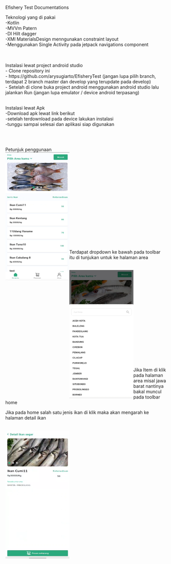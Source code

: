 Efishery Test Documentations

Teknologi yang di pakai <br>
-Kotlin <br>
-MVVm Patern <br>
-DI Hilt dagger <br>
-XMl MaterialsDesign menngunakan constraint layout <br>
-Menggunakan Single Activity pada jetpack navigations component

<br>
<br>
Instalasi lewat project android studio <br>
- Clone repository ini <br>
- https://github.com/arysugiarto/EfisheryTest  (jangan lupa pilih branch, terdapat 2 branch master dan develop yang terupdate pada develop) <br>
- Setelah di clone buka project android menggunakan android studio lalu jalankan Run (jangan lupa emulator / device android terpasang)<br>

<br>

Instalasi lewat Apk <br>
-Download apk lewat link berikut <br>
-setelah terdownload pada device lakukan instalasi <br>
-tunggu sampai selesai dan aplikasi siap digunakan

<br>
<br>

Petunjuk penggunaan <br>
<img align="left" src="ss/1.png" width="200" height="400"> 
<br><br><br><br><br><br><br><br><br><br><br><br><br><br><br><br><br>

Terdapat dropdown ke bawah pada toolbar itu di tunjukan untuk ke halaman area
<br><br>

<img align="left" src="ss/2.png" width="200" height="400">
<br><br><br><br><br><br><br><br><br><br><br><br><br><br><br><br><br>

Jika Item di klik pada halaman area misal jawa barat nantinya bakal muncul pada toolbar home
<br>

Jika pada home salah satu jenis ikan di klik maka akan mengarah ke halaman detail ikan
<br><br>

<img align="left" src="ss/3.png" width="200" height="400">
<br><br><br><br><br><br><br><br><br><br><br><br><br><br><br><br><br>


